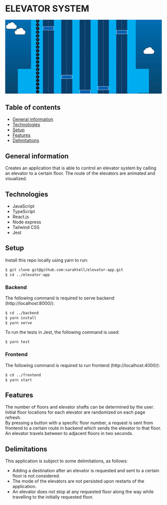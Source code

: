 # ELEVATOR SYSTEM

![elevator system](./elevator-app.png)

## Table of contents
* [General information](#general-information)
* [Technologies](#technologies)
* [Setup](#setup)
* [Features](#features)
* [Delimitations](#delimitations)

## General information
Creates an application that is able to control an elevator system by calling an elevator to a certain floor. 
The route of the elevators are animated and visualized.

## Technologies

* JavaScript
* TypeScript
* React.js
* Node express
* Tailwind CSS
* Jest

## Setup
Install this repo locally using yarn to run:
```
$ git clone git@github.com:sarahtell/elevator-app.git
$ cd ../elevator-app
```

### Backend
The following command is required to serve backend (http://localhost:8000/):
```
$ cd ../backend
$ yarn install
$ yarn serve
```

To run the tests in Jest, the following command is used: 
```
$ yarn test
```

### Frontend
The following command is required to run frontend (http://localhost:4000/):
```
$ cd ../frontend
$ yarn start
```

## Features
The number of floors and elevator shafts can be determined by the user. 
Initial floor locations for each elevator are randomized on each page refresh.  
By pressing a button with a specific floor number, a request is sent from frontend to a certain route in backend which sends the elevator to that floor.
An elevator travels between to adjacent floors in two seconds. 

## Delimitations
This application is subject to some delimitations, as follows: 

* Adding a destination after an elevator is requested and sent to a certain floor is not considered. 
* The mode of the elevators are not persisted upon restarts of the application. 
* An elevator does not stop at any requested floor along the way while travelling to the initially requested floor. 
